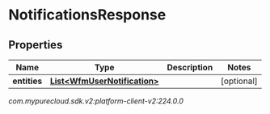 # NotificationsResponse


## Properties

| Name | Type | Description | Notes |
| ------------ | ------------- | ------------- | ------------- |
| **entities** | [**List&lt;WfmUserNotification&gt;**](WfmUserNotification) |  |  [optional] |




_com.mypurecloud.sdk.v2:platform-client-v2:224.0.0_
